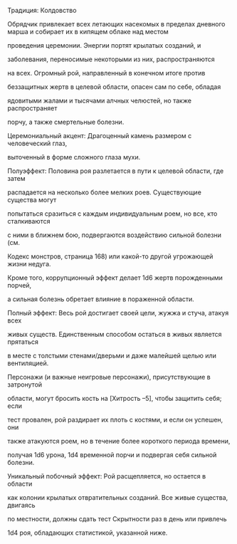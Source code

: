 Традиция: Колдовство

Обрядчик привлекает всех летающих насекомых в пределах  дневного марша и собирает их в кипящем облаке над местом

проведения церемонии. Энергии портят крылатых созданий, и

заболевания, переносимые некоторыми из них, распространяются

на всех. Огромный рой, направленный в конечном итоге против

беззащитных жертв в целевой области, опасен сам по себе, обладая

ядовитыми жалами и тысячами алчных челюстей, но также распространяет

порчу, а также смертельные болезни.

Церемониальный акцент: Драгоценный камень размером с человеческий глаз,

выточенный в форме сложного глаза мухи.

Полуэффект: Половина роя разлетается в пути к целевой области, где затем

распадается на несколько более мелких роев. Существующие существа могут

попытаться сразиться с каждым индивидуальным роем, но все, кто сталкиваются

с ними в ближнем бою, подвергаются воздействию сильной болезни (см.

Кодекс монстров, страница 168) или какой-то другой угрожающей жизни недуга.

Кроме того, коррупционный эффект делает 1d6 жертв порожденными порчей,

а сильная болезнь обретает влияние в пораженной области.

Полный эффект: Весь рой достигает своей цели, жужжа и стуча, атакуя всех

живых существ. Единственным способом остаться в живых является прятаться

в месте с толстыми стенами/дверьми и даже малейшей щелью или вентиляцией.

Персонажи (и важные неигровые персонажи), присутствующие в затронутой

области, могут бросить кость на [Хитрость –5], чтобы защитить себя; если

тест провален, рой раздирает их плоть с костями, и если он успешен, они

также атакуются роем, но в течение более короткого периода времени,

получая 1d6 урона, 1d4 временной порчи и подвергая себя сильной болезни.

Уникальный побочный эффект: Рой расщепляется, но остается в области

как колонии крылатых отвратительных созданий. Все живые существа, двигаясь

по местности, должны сдать тест Скрытности раз в день или привлечь

1d4 роя, обладающих статистикой, указанной ниже.
